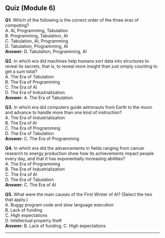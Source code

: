 ## Quiz (Module 6)

**Q1.** Which of the following is the correct order of the three eras of computing?  
A. AI, Programming, Tabulation  
B. Programming, Tabulation, AI  
C. Tabulation, AI, Programming  
D. Tabulation, Programming, AI  
**Answer:** D. Tabulation, Programming, AI

**Q2.** In which era did machines help humans sort data into structures to reveal its secrets, that is, to reveal more insight than just simply counting to get a sum total?  
A. The Era of Tabulation  
B. The Era of Programming  
C. The Era of AI  
D. The Era of Industrialization  
**Answer:** A. The Era of Tabulation

**Q3.** In which era did computers guide astronauts from Earth to the moon and advance to handle more than one kind of instruction?  
A. The Era of Industrialization  
B. The Era of AI  
C. The Era of Programming  
D. The Era of Tabulation  
**Answer:** C. The Era of Programming

**Q4.** In which era did the advancements in fields ranging from cancer research to energy production show how its achievements impact people every day, and that it has exponentially increasing abilities?  
A. The Era of Programming  
B. The Era of Industrialization  
C. The Era of AI  
D. The Era of Tabulation  
**Answer:** C. The Era of AI

**Q5.** What were the main causes of the First Winter of AI? (Select the two that apply.)  
A. Buggy program code and slow language execution  
B. Lack of funding  
C. High expectations  
D. Intellectual property theft  
**Answer:** B. Lack of funding, C. High expectations

---
